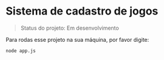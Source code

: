 # Sistema de cadastro de jogos 

> Status do projeto: Em desenvolvimento

Para rodas esse projeto na sua máquina, por favor digite: 

```
node app.js
```
